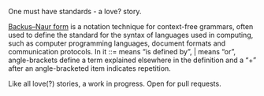 One must have standards - a love? story.

<a href="https://en.wikipedia.org/wiki/Backus%E2%80%93Naur_form">Backus–Naur form</a> is a notation technique for context-free grammars, often used to define the standard for the syntax of languages used in computing, such as computer programming languages, document formats and communication protocols. In it ::= means “is defined by”, | means “or”, angle-brackets define a term explained elsewhere in the definition and a “+” after an angle-bracketed item indicates repetition.

Like all love(?) stories, a work in progress. Open for pull requests.
